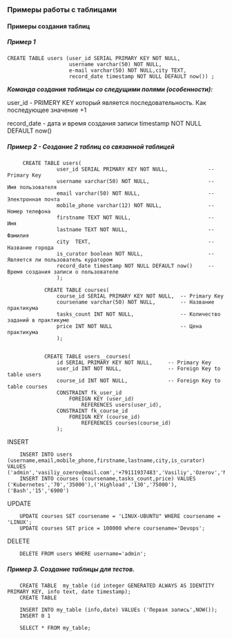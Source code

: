 ### Примеры работы с таблицами

#### Примеры создания таблиц

##### Пример 1

    CREATE TABLE users (user_id SERIAL PRIMARY KEY NOT NULL, 
                        username varchar(50) NOT NULL,
                        e-mail varchar(50) NOT NULL,city TEXT,
                        record_date timestamp NOT NULL DEFAULT now()) ;
    
***Команда создания таблицы со следущими полями (особенности):***

user_id - PRIMERY KEY который является последовательность. Как последующее значение +1

record_date - дата и время создания записи timestamp NOT NULL DEFAULT now()

##### Пример 2 - Создание 2 таблиц со связанной таблицей

         CREATE TABLE users(
                    user_id SERIAL PRIMARY KEY NOT NULL,             -- Primary Key
                    username varchar(50) NOT NULL,                   -- Имя пользователя
                    email varchar(50) NOT NULL,                      -- Электронная почта
                    mobile_phone varchar(12) NOT NULL,               -- Номер телефона
                    firstname TEXT NOT NULL,                         -- Имя
                    lastname TEXT NOT NULL,                          -- Фамилия
                    city  TEXT,                                      -- Название города
                    is_curator boolean NOT NULL,                     -- Является ли пользователь куратором
                    record_date timestamp NOT NULL DEFAULT now()     -- Время создания записи о пользователе
                    );

                CREATE TABLE courses(
                    course_id SERIAL PRIMARY KEY NOT NULL,  -- Primary Key
                    coursename varchar(50) NOT NULL,        -- Название практикума
                    tasks_count INT NOT NULL,               -- Количество заданий в практикуме
                    price INT NOT NULL                      -- Цена практикума
                    );


                CREATE TABLE users__courses(
                    id SERIAL PRIMARY KEY NOT NULL,     -- Primary Key
                    user_id INT NOT NULL,               -- Foreign Key to table users
                    course_id INT NOT NULL,             -- Foreign Key to table courses
                    CONSTRAINT fk_user_id
                        FOREIGN KEY (user_id)
                            REFERENCES users(user_id),
                    CONSTRAINT fk_course_id
                        FOREIGN KEY (course_id)
                            REFERENCES courses(course_id)
                    );

INSERT

        INSERT INTO users (username,email,mobile_phone,firstname,lastname,city,is_curator) VALUES ('admin','vasiliy_ozerov@mail.com','+79111937483','Vasiliy','Ozerov','Moscow','true')
        INSERT INTO courses (coursename,tasks_count,price) VALUES ('Kubernetes','70','35000'),('Highload','130','75000'),('Bash','15','6900')

UPDATE

        UPDATE courses SET coursename = 'LINUX-UBUNTU" WHERE coursename = 'LINUX';
        UPDATE courses SET price = 100000 where coursename='Devops';

DELETE

        DELETE FROM users WHERE username='admin';

##### Пример 3. Создание таблицы для тестов.

        CREATE TABLE  my_table (id integer GENERATED ALWAYS AS IDENTITY PRIMARY KEY, info text, date timestamp);
        CREATE TABLE
        
        INSERT INTO my_table (info,date) VALUEs ('Первая запись',NOW());
        INSERT 0 1
        
        SELECT * FROM my_table;

